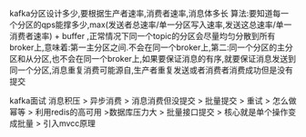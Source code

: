 kafka分区设计多少,要根据生产者速率,消费者速率,消息体多长 算法:要知道每一个分区的qps能撑多少,max(发送者总速率/单一分区写入速率,发送这总速率/单一消费者速率) + buffer
,正常情况下同一个topic的分区会尽量均匀分散到所有broker上,意味着:第一主分区之间.不会在同一个broker上,第二:同一个分区的主分区和从分区,也不会在同一个broker上,如果要保证消息的有序,就要保证消息发送到同一个分区,消息重复消费可能源自,生产者重复发送或者消费者消费成功但是没有提交


kafka面试 消息积压 > 异步消费 > 消息消费但没提交 > 批量提交 > 重试 > 怎么做幂等 > 利用redis的高可用
                            >数据库压力大 > 批量接口提交 > 核心就是单个操作变成批量 > 引入mvcc原理
